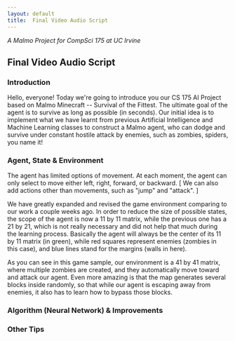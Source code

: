 ```yaml
---
layout: default
title:  Final Video Audio Script
---
```


*A Malmo Project for CompSci 175 at UC Irvine*

## Final Video Audio Script

### Introduction
Hello, everyone! Today we're going to introduce you our CS 175 AI Project based on Malmo Minecraft -- Survival of the Fittest. The ultimate goal of the agent is to survive as long as possible (in seconds). Our initial idea is to implement what we have learnt from previous Artificial Intelligence and Machine Learning classes to construct a Malmo agent, who can dodge and survive under constant hostile attack by enemies, such as zombies, spiders, you name it!

### Agent, State & Environment
The agent has limited options of movement. At each moment, the agent can only select to move either left, right, forward, or backward. [ We can also add actions other than movements, such as "jump" and "attack". ]

We have greatly expanded and revised the game environment comparing to our work a couple weeks ago. In order to reduce the size of possible states, the scope of the agent is now a 11 by 11 matrix, while the previous one has a 21 by 21, which is not really necessary and did not help that much during the learning process. Basically the agent will always be the center of its 11 by 11 matrix (in green), while red squares represent enemies (zombies in this case), and blue lines stand for the margins (walls in here).

As you can see in this game sample, our environment is a 41 by 41 matrix, where multiple zombies are created, and they automatically move toward and attack our agent. Even more amazing is that the map generates several blocks inside randomly, so that while our agent is escaping away from enemies, it also has to learn how to bypass those blocks.

### Algorithm (Neural Network) & Improvements


### Other Tips
